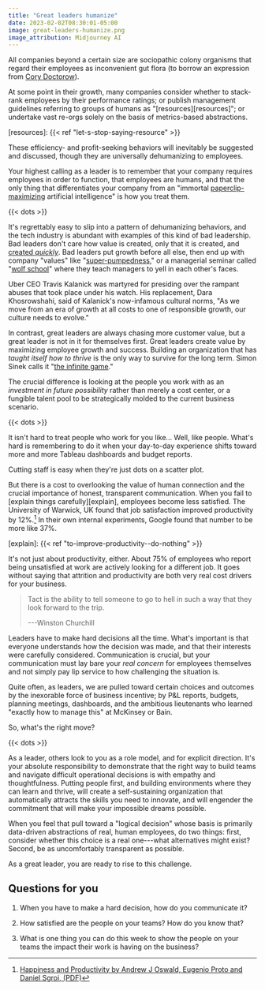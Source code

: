 ```yaml
---
title: "Great leaders humanize"
date: 2023-02-02T08:30:01-05:00
image: great-leaders-humanize.png
image_attribution: Midjourney AI
---
```


All companies beyond a certain size are sociopathic colony organisms that regard
their employees as inconvenient gut flora (to borrow an expression from
[Cory Doctorow][pluralistic]).

[pluralistic]: https://pluralistic.net/2022/12/21/malicious-compliance/

At some point in their growth, many companies consider whether to stack-rank
employees by their performance ratings; or publish management guidelines
referring to groups of humans as "[resources][resources]"; or undertake vast
re-orgs solely on the basis of metrics-based abstractions.

[resources]: {{< ref "let-s-stop-saying-resource" >}}

These efficiency- and profit-seeking behaviors will inevitably be suggested and
discussed, though they are universally dehumanizing to employees.

Your highest calling as a leader is to remember that your company requires
employees in order to function, that employees are humans, and that the only
thing that differentiates your company from an "immortal
[paperclip-maximizing][paperclip] artificial intelligence" is how you treat
them.

[paperclip]: https://en.wikipedia.org/wiki/Instrumental_convergence#Paperclip_maximizer

<!--more-->
{{< dots >}}

It's regrettably easy to slip into a pattern of dehumanizing behaviors, and the
tech industry is abundant with examples of this kind of bad leadership. Bad
leaders don't care how value is created, only that it is created, and
[created *quickly*][blitz]. Bad leaders put growth before all else, then end up 
with company "values" like "[super-pumpedness][pumped]," or a managerial seminar 
called "[wolf school][wolf]" where they teach managers to yell in each other's faces.

[pumped]: https://www.quora.com/What-are-Ubers-14-core-cultural-values
[wolf]: https://blog.aaronbieber.com/2021/09/07/leadership-bs-is-bs.html
[blitz]: https://blog.aaronbieber.com/2021/05/14/blitzscaling-is-inhumane-and-nobody-should-do-it.html

Uber CEO Travis Kalanick was martyred for presiding over the rampant abuses that
took place under his watch. His replacement, Dara Khosrowshahi, said of
Kalanick's now-infamous cultural norms, "As we move from an era of growth at all
costs to one of responsible growth, our culture needs to evolve."

In contrast, great leaders are always chasing more customer value, but a great
leader is not in it for themselves first. Great leaders create value by
maximizing employee growth and success. Building an organization that has
*taught itself how to thrive* is the only way to survive for the long term.
Simon Sinek calls it "[the infinite game][sinek]."

[sinek]: https://www.youtube.com/watch?v=tye525dkfi8

The crucial difference is looking at the people you work with as an *investment
in future possibility* rather than merely a cost center, or a fungible talent
pool to be strategically molded to the current business scenario.

{{< dots >}}

It isn't hard to treat people who work for you like... Well, like people. What's
hard is remembering to do it when your day-to-day experience shifts toward more
and more Tableau dashboards and budget reports.

Cutting staff is easy when they're just dots on a scatter plot.

But there is a cost to overlooking the value of human connection and the crucial
importance of honest, transparent communication. When you fail to
[explain things carefully][explain], employees become less satisfied. The
University of Warwick, UK found that job satisfaction improved productivity by
12%.[^1] In their own internal experiments, Google found that number to be more
like 37%.

[explain]: {{< ref "to-improve-productivity--do-nothing" >}}
[^1]: [Happiness and Productivity by Andrew J Oswald, Eugenio Proto and Daniel Sgroi, (PDF)](https://wrap.warwick.ac.uk/63228/7/WRAP_Oswald_681096.pdf)

It's not just about productivity, either. About 75% of employees who report
being unsatisfied at work are actively looking for a different job. It goes
without saying that attrition and productivity are both very real cost drivers
for your business.

> Tact is the ability to tell someone to go to hell in such a way that they look
> forward to the trip.
>
> ---Winston Churchill

Leaders have to make hard decisions all the time. What's important is that
everyone understands how the decision was made, and that their interests were
carefully considered. Communication is crucial, but your communication must lay
bare your *real concern* for employees themselves and not simply pay lip service
to how challenging the situation is.

Quite often, as leaders, we are pulled toward certain choices and outcomes by
the inexorable force of business incentive; by P&L reports, budgets, planning
meetings, dashboards, and the ambitious lieutenants who learned "exactly how to
manage this" at McKinsey or Bain.

So, what's the right move?

{{< dots >}}

As a leader, others look to you as a role model, and for explicit direction.
It's your absolute responsibility to demonstrate that the right way to build
teams and navigate difficult operational decisions is with empathy and
thoughtfulness. Putting people first, and building environments where they can
learn and thrive, will create a self-sustaining organization that automatically
attracts the skills you need to innovate, and will engender the commitment that
will make your impossible dreams possible.

When you feel that pull toward a "logical decision" whose basis is primarily
data-driven abstractions of real, human employees, do two things: first,
consider whether this choice is a real one---what alternatives might exist?
Second, be as uncomfortably transparent as possible.

As a great leader, you are ready to rise to this challenge.

## Questions for you

1. When you have to make a hard decision, how do you communicate it?

2. How satisfied are the people on your teams? How do you know that?

3. What is one thing you can do this week to show the people on your teams the
   impact their work is having on the business?

